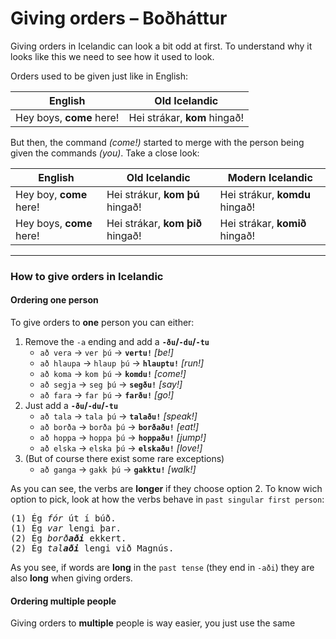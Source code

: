 # Giving orders – Boðháttur
Giving orders in Icelandic can look a bit odd at first. To understand why it looks like this we need to see how it used to look.

Orders used to be given just like in English:

| English | Old Icelandic |
| --- | --- |
| Hey boys, **come** here! | Hei strákar, **kom** hingað! |

But then, the command *(come!)* started to merge with the person being given the commands *(you)*. Take a close look:

| English | Old Icelandic | Modern Icelandic |
| --- | --- | --- |
| Hey boy, **come** here! | Hei strákur, **kom þú** hingað! | Hei strákur, **komdu** hingað! |
| Hey boys, **come** here! | Hei strákar, **kom þið** hingað! | Hei strákar, **komið** hingað! |

---

### How to give orders in Icelandic

#### Ordering one person

To give orders to **one** person you can either:

1. Remove the `-a` ending and add a **`-ðu`/`-du`/`-tu`**
	- `að vera`  → `ver þú` → **`vertu!`** *[be!]*
	- `að hlaupa`  → `hlaup þú` → **`hlauptu!`** *[run!]*
	- `að koma`  → `kom þú` → **`komdu!`** *[come!]*
	- `að segja`  → `seg þú` → **`segðu!`** *[say!]*
	- `að fara`  → `far þú` → **`farðu!`** *[go!]*
2. Just add a **`-ðu`/`-du`/`-tu`**
	- `að tala`  → `tala þú` → **`talaðu!`** *[speak!]*
	- `að borða`  → `borða þú` → **`borðaðu!`** *[eat!]*
	- `að hoppa`  → `hoppa þú` → **`hoppaðu!`** *[jump!]*
	- `að elska`  → `elska þú` → **`elskaðu!`** *[love!]*
3. (But of course there exist some rare exceptions)
	- `að ganga`  → `gakk þú` → **`gakktu!`** *[walk!]*


As you can see, the verbs are **longer** if they choose option 2. To know wich option to pick, look at how the verbs behave in `past singular first person`:

<pre>
(1) Ég <i>fór</i> út í búð.
(1) Ég <i>var</i> lengi þar.
(2) Ég <i>borð<b>aði</b></i> ekkert.
(2) Ég <i>tal<b>aði</b></i> lengi við Magnús.
</pre>

As you see, if words are **long** in the `past tense` (they end in `-aði`) they are also **long** when giving orders.

#### Ordering multiple people

Giving orders to **multiple** people is way easier, you just use the same 